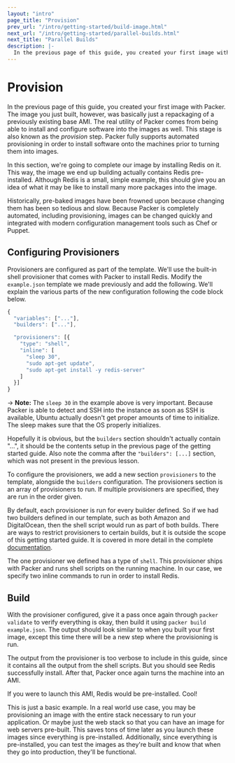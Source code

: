 ```yaml
---
layout: "intro"
page_title: "Provision"
prev_url: "/intro/getting-started/build-image.html"
next_url: "/intro/getting-started/parallel-builds.html"
next_title: "Parallel Builds"
description: |-
  In the previous page of this guide, you created your first image with Packer. The image you just built, however, was basically just a repackaging of a previously existing base AMI. The real utility of Packer comes from being able to install and configure software into the images as well. This stage is also known as the _provision_ step. Packer fully supports automated provisioning in order to install software onto the machines prior to turning them into images.
---
```


# Provision

In the previous page of this guide, you created your first image with
Packer. The image you just built, however, was basically just a repackaging
of a previously existing base AMI. The real utility of Packer comes from
being able to install and configure software into the images as well.
This stage is also known as the _provision_ step. Packer fully supports
automated provisioning in order to install software onto the machines prior
to turning them into images.

In this section, we're going to complete our image by installing
Redis on it. This way, the image we end up building actually contains
Redis pre-installed. Although Redis is a small, simple example, this should
give you an idea of what it may be like to install many more packages into
the image.

Historically, pre-baked images have been frowned upon because changing
them has been so tedious and slow. Because Packer is completely automated,
including provisioning, images can be changed quickly and integrated with
modern configuration management tools such as Chef or Puppet.

## Configuring Provisioners

Provisioners are configured as part of the template. We'll use the built-in
shell provisioner that comes with Packer to install Redis. Modify the
`example.json` template we made previously and add the following. We'll
explain the various parts of the new configuration following the code
block below.

```javascript
{
  "variables": ["..."],
  "builders": ["..."],

  "provisioners": [{
    "type": "shell",
    "inline": [
      "sleep 30",
      "sudo apt-get update",
      "sudo apt-get install -y redis-server"
    ]
  }]
}
```

-> **Note:** The `sleep 30` in the example above is
very important. Because Packer is able to detect and SSH into the instance
as soon as SSH is available, Ubuntu actually doesn't get proper amounts
of time to initialize. The sleep makes sure that the OS properly initializes.

Hopefully it is obvious, but the `builders` section shouldn't actually
contain "...", it should be the contents setup in the previous page
of the getting started guide. Also note the comma after the `"builders": [...]`
section, which was not present in the previous lesson.

To configure the provisioners, we add a new section `provisioners` to the
template, alongside the `builders` configuration. The provisioners section
is an array of provisioners to run. If multiple provisioners are specified, they
are run in the order given.

By default, each provisioner is run for every builder defined. So if we had
two builders defined in our template, such as both Amazon and DigitalOcean, then
the shell script would run as part of both builds. There are ways to restrict
provisioners to certain builds, but it is outside the scope of this getting
started guide. It is covered in more detail in the complete
[documentation](/docs).

The one provisioner we defined has a type of `shell`. This provisioner
ships with Packer and runs shell scripts on the running machine. In our
case, we specify two inline commands to run in order to install Redis.

## Build

With the provisioner configured, give it a pass once again through
`packer validate` to verify everything is okay, then build it using
`packer build example.json`. The output should look similar to when you
built your first image, except this time there will be a new step where
the provisioning is run.

The output from the provisioner is too verbose to include in this
guide, since it contains all the output from the shell scripts. But you
should see Redis successfully install. After that, Packer once again
turns the machine into an AMI.

If you were to launch this AMI, Redis would be pre-installed. Cool!

This is just a basic example. In a real world use case, you may be provisioning
an image with the entire stack necessary to run your application. Or maybe
just the web stack so that you can have an image for web servers pre-built.
This saves tons of time later as you launch these images since everything
is pre-installed. Additionally, since everything is pre-installed, you
can test the images as they're built and know that when they go into
production, they'll be functional.

